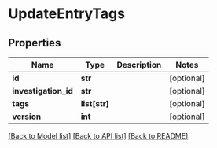 # UpdateEntryTags

## Properties
Name | Type | Description | Notes
------------ | ------------- | ------------- | -------------
**id** | **str** |  | [optional] 
**investigation_id** | **str** |  | [optional] 
**tags** | **list[str]** |  | [optional] 
**version** | **int** |  | [optional] 

[[Back to Model list]](README.md#documentation-for-models) [[Back to API list]](README.md#documentation-for-api-endpoints) [[Back to README]](README.md)


